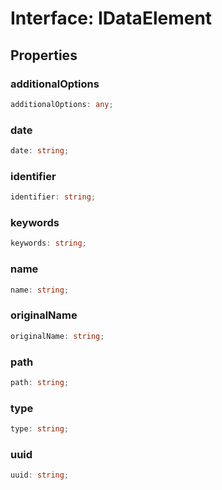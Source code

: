 # Interface: IDataElement

## Properties

### additionalOptions

```ts
additionalOptions: any;
```

### date

```ts
date: string;
```

### identifier

```ts
identifier: string;
```

### keywords

```ts
keywords: string;
```

### name

```ts
name: string;
```

### originalName

```ts
originalName: string;
```

### path

```ts
path: string;
```

### type

```ts
type: string;
```

### uuid

```ts
uuid: string;
```
